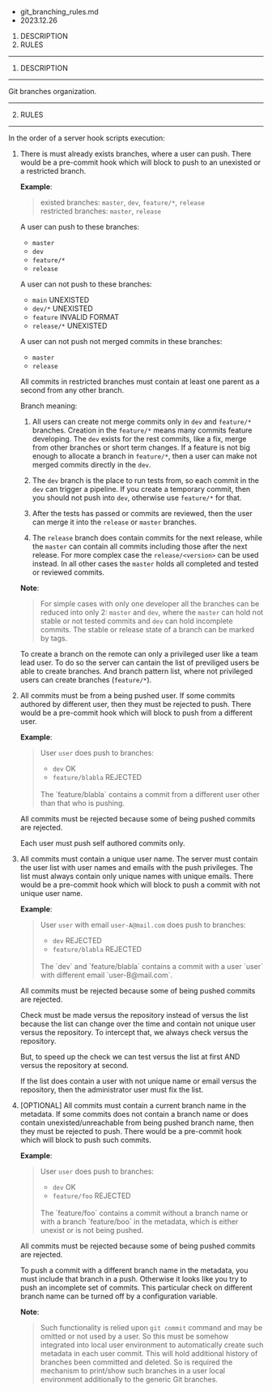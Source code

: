 * git_branching_rules.md
* 2023.12.26

1. DESCRIPTION
2. RULES

-------------------------------------------------------------------------------
1. DESCRIPTION
-------------------------------------------------------------------------------
Git branches organization.

-------------------------------------------------------------------------------
2. RULES
-------------------------------------------------------------------------------
In the order of a server hook scripts execution:

1. There is must already exists branches, where a user can push.
   There would be a pre-commit hook which will block to push to an unexisted or a restricted branch.

   **Example**:

      > existed branches:     `master`, `dev`, `feature/*`, `release`<br />
      > restricted branches:  `master`, `release`

      A user can push to these branches:

      * `master`
      * `dev`
      * `feature/*`
      * `release`

      A user can not push to these branches:

      * `main`              UNEXISTED
      * `dev/*`             UNEXISTED
      * `feature`           INVALID FORMAT
      * `release/*`         UNEXISTED

      A user can not push not merged commits in these branches:

      * `master`
      * `release`

      All commits in restricted branches must contain at least one parent as a second from any other branch.

    Branch meaning:

      1. All users can create not merge commits only in `dev` and `feature/*` branches.
         Creation in the `feature/*` means many commits feature developing.
         The `dev` exists for the rest commits, like a fix, merge from other branches or short term changes.
         If a feature is not big enough to allocate a branch in `feature/*`, then a user can make not merged commits directly in the `dev`.

      2. The `dev` branch is the place to run tests from, so each commit in the `dev` can trigger a pipeline.
         If you create a temporary commit, then you should not push into `dev`, otherwise use `feature/*` for that.

      3. After the tests has passed or commits are reviewed, then the user can merge it into the `release` or `master` branches.

      4. The `release` branch does contain commits for the next release, while the `master` can contain all commits including those after the next release.
         For more complex case the `release/<version>` can be used instead.
         In all other cases the `master` holds all completed and tested or reviewed commits.

   **Note**:

   > For simple cases with only one developer all the branches can be reduced into only 2: `master` and `dev`, where the `master` can hold not stable or not tested commits and `dev` can hold incomplete commits. The stable or release state of a branch can be marked by tags.

   To create a branch on the remote can only a privileged user like a team lead user.
   To do so the server can cantain the list of previliged users be able to create branches. And branch pattern list, where not privileged users can create branches (`feature/*`).

2. All commits must be from a being pushed user.
   If some commits authored by different user, then they must be rejected to push.
   There would be a pre-commit hook which will block to push from a different user.

   **Example**:

   > User `user` does push to branches:
   >
   > * `dev`               OK
   > * `feature/blabla`    REJECTED
   ><br />
   > The `feature/blabla` contains a commit from a different user other than that who is pushing.

   All commits must be rejected because some of being pushed commits are rejected.

   Each user must push self authored commits only.

3. All commits must contain a unique user name.
   The server must contain the user list with user names and emails with the push privileges.
   The list must always contain only unique names with unique emails.
   There would be a pre-commit hook which will block to push a commit with not unique user name.

   **Example**:

   > User `user` with email `user-A@mail.com` does push to branches:
   >
   > * `dev`               REJECTED
   > * `feature/blabla`    REJECTED
   ><br />
   > The `dev` and `feature/blabla` contains a commit with a user `user` with different email `user-B@mail.com`.

   All commits must be rejected because some of being pushed commits are rejected.

   Check must be made versus the repository instead of versus the list because the list can change over the time and contain not unique user versus the repository. To intercept that, we always check versus the repository.

   But, to speed up the check we can test versus the list at first AND versus the repository at second.

   If the list does contain a user with not unique name or email versus the repository, then the administrator user must fix the list.

4. [OPTIONAL] All commits must contain a current branch name in the metadata.
   If some commits does not contain a branch name or does contain unexisted/unreachable from being pushed branch name, then they must be rejected to push.
   There would be a pre-commit hook which will block to push such commits.

   **Example**:

   > User `user` does push to branches:
   >
   > * `dev`               OK
   > * `feature/foo`       REJECTED
   ><br />
   > The `feature/foo` contains a commit without a branch name or with a branch `feature/boo` in the metadata, which is either unexist or is not being pushed.

   All commits must be rejected because some of being pushed commits are rejected.

   To push a commit with a different branch name in the metadata, you must include that branch in a push. Otherwise it looks like you try to push an incomplete set of commits.
   This particular check on different branch name can be turned off by a configuration variable.

   **Note**:

   > Such functionality is relied upon `git commit` command and may be omitted or not used by a user. So this must be somehow integrated into local user environment to automatically create such metadata in each user commit.
   > This will hold additional history of branches been committed and deleted. So is required the mechanism to print/show such branches in a user local environment additionally to the generic Git branches.

